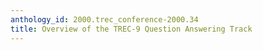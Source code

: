 ```yaml
---
anthology_id: 2000.trec_conference-2000.34
title: Overview of the TREC-9 Question Answering Track
---
```

